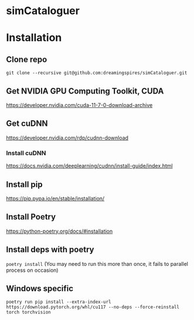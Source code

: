 # simCataloguer

# Installation

## Clone repo
`git clone --recursive git@github.com:dreamingspires/simCataloguer.git`

## Get NVIDIA GPU Computing Toolkit, CUDA
https://developer.nvidia.com/cuda-11-7-0-download-archive

## Get cuDNN
https://developer.nvidia.com/rdp/cudnn-download

### Install cuDNN
https://docs.nvidia.com/deeplearning/cudnn/install-guide/index.html

## Install pip
https://pip.pypa.io/en/stable/installation/

## Install Poetry
https://python-poetry.org/docs/#installation

## Install deps with poetry
`poetry install` (You may need to run this more than once, it fails to parallel process on occasion)

## Windows specific

`poetry run pip install --extra-index-url https://download.pytorch.org/whl/cu117 --no-deps --force-reinstall torch torchvision`